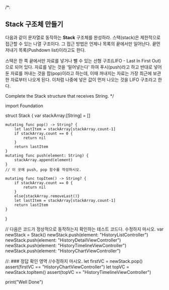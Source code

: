 /*:
## Stack 구조체 만들기
 
다음과 같이 문자열로 동작하는 **Stack** 구조체를 완성하라.
스택(stack)은 제한적으로 접근할 수 있는 나열 구조이다. 그 접근 방법은 언제나 목록의 끝에서만 일어난다. 끝먼저내기 목록(Pushdown list)이라고도 한다.
 
스택은 한 쪽 끝에서만 자료를 넣거나 뺄 수 있는 선형 구조(LIFO - Last In First Out)으로 되어 있다. 자료를 넣는 것을 '밀어넣는다' 하여 푸시(push)라고 하고 반대로 넣어둔 자료를 꺼내는 것을 팝(pop)이라고 하는데, 이때 꺼내지는 자료는 가장 최근에 보관한 자료부터 나오게 된다. 이처럼 나중에 넣은 값이 먼저 나오는 것을 LIFO 구조라고 한다.

Complete the Stack structure that receives String.
*/

import Foundation

struct Stack {
    var stackArray:[String] = []
    
    mutating func pop() -> String? {
        let lastItem = stackArray[stackArray.count-1]
        if stackArray.count == 0 {
            return nil
        }
        return lastItem
    }
    mutating func push(element: String) {
        stackArray.append(element)
    }
    // 이 곳에 push, pop 함수를 작성하시오.
    
    mutating func topItem() -> String? {
        if stackArray.count == 0 {
            return nil
        }
        else{stackArray.removeLast()}
        let lastItem = stackArray[stackArray.count-1]
        return lastItem
    }
}

// 다음은 코드가 정상적으로 동작하는지 확인하는 테스트 코드다. 수정하지 마시오.
var newStack = Stack()
newStack.push(element: "HistoryListController")
newStack.push(element: "HistoryDetailViewController")
newStack.push(element: "HistoryTimelineViewController")
newStack.push(element: "HistoryChartViewController")

//: ### 정답 확인 영역
//수정하지 마시오.
let firstVC = newStack.pop()
    assert(firstVC == "HistoryChartViewController")
let topVC = newStack.topItem()
    assert(topVC == "HistoryTimelineViewController")


print("Well Done")
